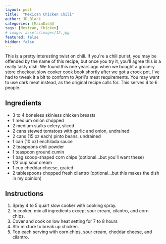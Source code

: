 ```yaml
---
layout: post
title:  "Mexican Chicken Chili"
author: JD Black
categories: [MainDish]
tags: [Mexican, Chicken]
# image: assets/images/12.jpg
featured: false
hidden: false
---
```


This is a pretty interesting twist on chili. If you're a chili purist, you may be offended by the name of this recipe, but once you try it, you'll agree this is a really tasty dish. We found this one years ago when we bought a grocery store checkout slow cooker cook book shortly after we got a crock pot. I've had to tweak it a bit to conform to April's meat requirements.  You may want to use dark meat instead, as the original recipe calls for. This serves 4 to 6 people.

## Ingredients
- 3 to 4 boneless skinless chicken breasts
- 1 medium onion chopped
- 2 medium stalks celery, sliced
- 2 cans stewed tomatoes with garlic and onion, undrained
- 2 cans (15 oz each) pinto beans, undrained
- 1 can (10 oz) enchilada sauce
- 2 teaspoons chili powder
- 1 teaspoon ground cumin
- 1 bag scoop-shaped corn chips (optional...but you'll want these)
- 1/2 cup sour cream
- 1 cup cheddar cheese, grated
- 2 tablespoons chopped fresh cilantro (optional...but this makes the dish in my opinion)

## Instructions
1. Spray 4 to 5 quart slow cooker with cooking spray.
1. In cooker, mix all ingredients except sour cream, cilantro, and corn chips.
1. Cover and cook on low heat setting for 7 to 8 hours
1. Stir mixture to break up chicken.
1. Top each serving with corn chips, sour cream, cheddar cheese, and cilantro.
